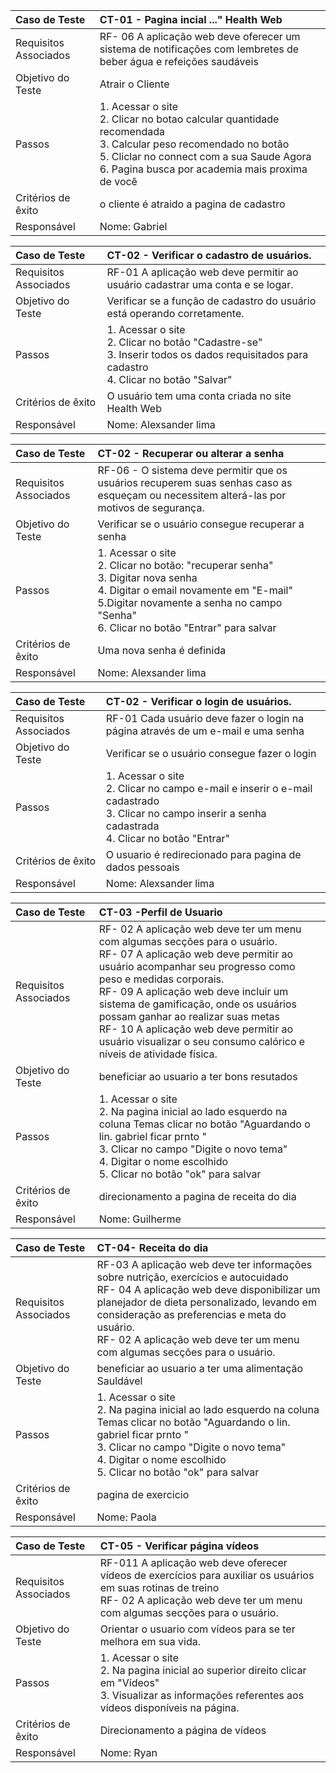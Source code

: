 |Caso de Teste    | CT-01 - Pagina incial ..." Health Web|
|:---|:---|
| Requisitos Associados | RF- 06	A aplicação web deve oferecer um sistema de notificações com lembretes de beber água e refeições saudáveis | 
| Objetivo do Teste | Atrair o Cliente  |
| Passos | 1. Acessar o site <br/> 2. Clicar no botao calcular quantidade recomendada  <br/> 3. Calcular peso recomendado no botão <br/> 5. Cliclar no connect com a sua Saude Agora  <br/>6. Pagina busca por academia mais proxima de você <br/> 
| Critérios de êxito |o cliente é atraido a pagina de cadastro   |
| Responsável |Nome: Gabriel   |

|Caso de Teste    | CT-02 - Verificar o cadastro de usuários. |
|:---|:---|
| Requisitos Associados | RF-01	A aplicação web deve permitir ao usuário cadastrar uma conta e se logar.|
| Objetivo do Teste | Verificar se a função de cadastro do usuário está operando corretamente.|
| Passos | 1. Acessar o site <br/>2. Clicar no botão "Cadastre-se" <br/> 3. Inserir todos os dados requisitados para cadastro <br/> 4. Clicar no botão "Salvar" |
| Critérios de êxito | O usuário tem uma conta criada no site Health Web  |
| Responsável |Nome: Alexsander lima  |

|Caso de Teste    | CT-02 - Recuperar ou alterar a senha |
|:---|:---|
| Requisitos Associados | RF-06 - O sistema deve permitir que os usuários recuperem suas senhas caso as esqueçam ou necessitem alterá-las por motivos de segurança. |
| Objetivo do Teste | Verificar se o usuário consegue recuperar a senha |
| Passos | 1. Acessar o site <br/> 2. Clicar no botão: "recuperar senha" <br/> 3. Digitar nova senha <br/> 4. Digitar o email novamente em "E-mail" <br/> 5.Digitar novamente a senha no campo "Senha" <br/> 6. Clicar no botão "Entrar" para salvar|
| Critérios de êxito | Uma nova senha é definida |
| Responsável |Nome: Alexsander lima  |

|Caso de Teste    | CT-02 - Verificar o login de usuários. |
|:---|:---|
| Requisitos Associados | RF-01	Cada usuário deve fazer o login na página através de um e-mail e uma senha |
| Objetivo do Teste | Verificar se o usuário consegue fazer o login |
| Passos | 1. Acessar o site <br/>2. Clicar no campo e-mail  e inserir o e-mail cadastrado <br/>3. Clicar no campo  inserir a senha cadastrada <br/>4. Clicar no botão "Entrar"|
| Critérios de êxito | O usuario é redirecionado para pagina de dados pessoais |
| Responsável |Nome: Alexsander lima   |

|Caso de Teste    | CT-03 -Perfil de Usuario  |
|:---|:---|
| Requisitos Associados | RF- 02	A aplicação web deve ter um menu com algumas secções para o usuário. <br> RF- 07	A aplicação web deve permitir ao usuário acompanhar seu progresso como peso e medidas corporais. <br> RF- 09	A aplicação web deve incluir um sistema de gamificação, onde os usuários possam ganhar ao realizar suas metas <br> RF- 10	A aplicação web deve permitir ao usuário visualizar o seu consumo calórico e níveis de atividade física. |
| Objetivo do Teste | beneficiar ao usuario a ter bons resutados |
| Passos | 1. Acessar o site <br/> 2. Na pagina inicial ao lado esquerdo na coluna Temas clicar no botão "Aguardando o lin. gabriel ficar prnto " <br/> 3. Clicar no campo "Digite o novo tema" <br/> 4. Digitar o nome escolhido <br/> 5. Clicar no botão "ok" para salvar|
| Critérios de êxito |direcionamento a pagina de receita do dia  |
| Responsável |Nome: Guilherme   |

|Caso de Teste    | CT-04- Receita do dia  | 
|:---|:---|
| Requisitos Associados |RF-03	A aplicação web deve ter informações sobre nutrição, exercícios e autocuidado <br> RF- 04	A aplicação web deve disponibilizar um planejador de dieta personalizado, levando em consideração as preferencias e meta do usuário. <br> RF- 02	A aplicação web deve ter um menu com algumas secções para o usuário.|
| Objetivo do Teste | beneficiar ao usuario a ter uma alimentação Sauldável  |
| Passos | 1. Acessar o site <br/> 2. Na pagina inicial ao lado esquerdo na coluna Temas clicar no botão "Aguardando o lin. gabriel ficar prnto " <br/> 3. Clicar no campo "Digite o novo tema" <br/> 4. Digitar o nome escolhido <br/> 5. Clicar no botão "ok" para salvar|
| Critérios de êxito | pagina de exercicio  |
| Responsável |Nome: Paola  |

|Caso de Teste    | CT-05 - Verificar página vídeos |
|:---|:---|
| Requisitos Associados | RF-011 A aplicação web deve oferecer vídeos de exercícios para auxiliar os usuários em suas rotinas de treino <br> RF- 02	A aplicação web deve ter um menu com algumas secções para o usuário. |
| Objetivo do Teste | Orientar o usuario com vídeos para se ter melhora em sua vida. |
| Passos | 1. Acessar o site <br/> 2. Na pagina inicial ao superior direito clicar em "Vídeos" <br/> 3. Visualizar as informações referentes aos vídeos disponíveis na página.
| Critérios de êxito | Direcionamento a página de vídeos |
| Responsável |Nome: Ryan  |



